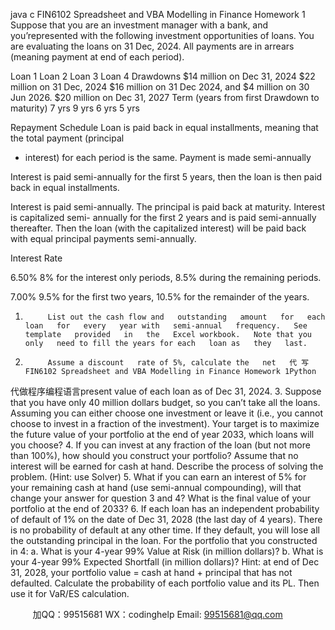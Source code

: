 java c
FIN6102 Spreadsheet and VBA Modelling in Finance 
Homework 1 
Suppose that you are an investment manager with a   bank,   and   you’represented with   the following   investment   opportunities   of   loans.   You   are   evaluating   the   loans   on 31   Dec, 2024. All   payments are in arrears (meaning   payment   at   end   of each   period).

Loan 1 
Loan 2 
Loan 3 
Loan 4 
Drawdowns 
$14 million on Dec 31, 2024 
$22 million on 31 Dec, 2024 
$16 million on 31 Dec 2024, and $4 million on 30 Jun 2026. 
$20 million on Dec 31, 2027 
Term (years from first Drawdown to maturity) 
7 yrs 
9 yrs 
6 yrs 
5 yrs 



Repayment Schedule 
Loan is paid back in equal 
installments, meaning that 
the total payment (principal 
+ interest) for each period is 
the same. Payment is made 
semi-annually 

Interest is paid semi-annually 
for the first 5 years, then the 
loan is then paid back in 
equal installments. 


Interest is paid semi-annually. 
The principal is paid back at 
maturity. 
Interest is capitalized semi- 
annually for the first 2 years and 
is paid semi-annually thereafter. 
Then the loan (with the 
capitalized interest) will be paid 
back with equal principal 
payments semi-annually. 

Interest Rate 

6.50% 
8% for the interest only 
periods, 8.5% during the 
remaining periods. 

7.00% 
9.5% for the first two years, 
10.5% for the remainder of the 
years. 
1.          List out the cash flow and   outstanding   amount   for   each   loan   for   every   year with   semi-annual   frequency.   See   template   provided   in   the   Excel workbook.   Note that you only   need to fill the years for each   loan as   they   last.
2.          Assume a discount   rate of 5%, calculate the   net   代 写FIN6102 Spreadsheet and VBA Modelling in Finance Homework 1Python
代做程序编程语言present value of each   loan   as   of   Dec   31,   2024.
3.          Suppose that you   have only 40   million dollars   budget, so   you   can’t   take   all   the   loans. Assuming   you   can   either   choose   one   investment   or   leave   it   (i.e.,      you cannot choose to invest in a fraction   of the   investment). Your   target   is   to   maximize   the future value   of your   portfolio   at   the   end   of year 2033, which   loans will you choose?
4.          If you can   invest at any   fraction   of the   loan   (but   not   more   than   100%),   how   should   you   construct your   portfolio? Assume   that   no   interest   will   be   earned   for   cash at   hand.   Describe the   process of solving the   problem. (Hint:   use Solver)
5.          What   if you can earn an interest of   5% for   your   remaining   cash   at   hand   (use   semi-annual   compounding),   will   that   change   your   answer for   question   3   and   4? What is the final value of your portfolio at the   end   of 2033?
6.          If each loan   has   an   independent   probability of default   of   1%   on   the   date   of   Dec   31,   2028   (the   last   day   of 4 years).   There   is   no   probability   of default   at   any   other time.   If they default, you will   lose all   the outstanding   principal   in the loan.   For   the   portfolio   that   you   constructed   in   4:
a.          What is your 4-year 99%   Value at   Risk   (in   million   dollars)?
b.          What is your 4-year 99%   Expected Shortfall   (in   million   dollars)?
Hint: at end of Dec 31, 2028, your   portfolio   value   =   cash   at   hand   +   principal   that   has   not   defaulted.   Calculate   the   probability   of each   portfolio   value   and   its   PL. Then use it for VaR/ES   calculation.

         
加QQ：99515681  WX：codinghelp  Email: 99515681@qq.com
